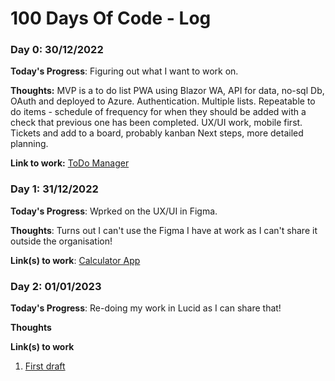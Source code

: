 # 100 Days Of Code - Log

### Day 0: 30/12/2022

**Today's Progress**: Figuring out what I want to work on.

**Thoughts:** MVP is a to do list PWA using Blazor WA, API for data, no-sql Db, OAuth and deployed to Azure.
Authentication.
Multiple lists.
Repeatable to do items - schedule of frequency for when they should be added with a check that previous one has been completed.
UX/UI work, mobile first.
Tickets and add to a board, probably kanban
Next steps, more detailed planning.

**Link to work:** [ToDo Manager](https://github.com/jay68uk/ToDo-Manager)

### Day 1: 31/12/2022

**Today's Progress**: Wprked on the UX/UI in Figma.

**Thoughts**: Turns out I can't use the Figma I have at work as I can't share it outside the organisation!

**Link(s) to work**: [Calculator App](http://www.example.com)


### Day 2: 01/01/2023

**Today's Progress**: Re-doing my work in Lucid as I can share that!

**Thoughts** 

**Link(s) to work**
1. [First draft](https://lucid.app/lucidchart/a5b54965-d8ed-41c0-a4ea-961709d45bcd/edit?viewport_loc=-132%2C12%2C2888%2C1417%2C0_0&invitationId=inv_9d74d223-3b10-46b8-865f-5eee55dfbf57)

